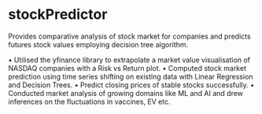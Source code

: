 # stockPredictor
Provides comparative analysis of stock market for companies and predicts futures stock values employing decision tree algorithm.

 • Utilised the yfinance library to extrapolate a market value visualisation of NASDAQ companies with a Risk vs Return plot.
 • Computed stock market prediction using time series shifting on existing data with Linear Regression and Decision Trees. 
 • Predict closing prices of stable stocks successfully.
 • Conducted market analysis of growing domains like ML and AI and drew inferences on the fluctuations in vaccines, EV etc.
